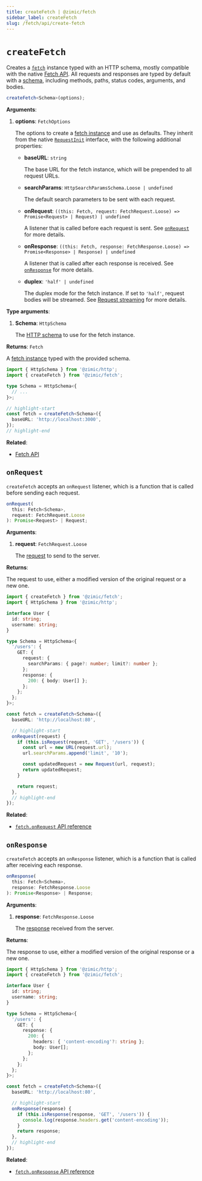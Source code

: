 ```yaml
---
title: createFetch | @zimic/fetch
sidebar_label: createFetch
slug: /fetch/api/create-fetch
---
```


# `createFetch`

Creates a [`fetch`](/docs/zimic-fetch/api/2-fetch.md) instance typed with an HTTP schema, mostly compatible with the
native [Fetch API](https://developer.mozilla.org/docs/Web/API/Fetch_API). All requests and responses are typed by
default with a [schema](/docs/zimic-http/guides/1-schemas.md), including methods, paths, status codes, arguments, and
bodies.

```ts
createFetch<Schema>(options);
```

**Arguments**:

1. **options**: `FetchOptions`

   The options to create a [fetch instance](/docs/zimic-fetch/api/2-fetch.md) and use as defaults. They inherit from the
   native [`RequestInit`](https://developer.mozilla.org/docs/Web/API/RequestInit) interface, with the following
   additional properties:
   - **baseURL**: `string`

     The base URL for the fetch instance, which will be prepended to all request URLs.

   - **searchParams**: `HttpSearchParamsSchema.Loose | undefined`

     The default search parameters to be sent with each request.

   - **onRequest**: `((this: Fetch, request: FetchRequest.Loose) => Promise<Request> | Request) | undefined`

     A listener that is called before each request is sent. See [`onRequest`](#onrequest) for more details.

   - **onResponse**: `((this: Fetch, response: FetchResponse.Loose) => Promise<Response> | Response) | undefined`

     A listener that is called after each response is received. See [`onResponse`](#onresponse) for more details.

   - **duplex**: `'half' | undefined`

     The duplex mode for the fetch instance. If set to `'half'`, request bodies will be streamed. See
     [Request streaming](/docs/zimic-fetch/guides/4-bodies.md#request-streaming) for more details.

**Type arguments**:

1. **Schema**: `HttpSchema`

   The [HTTP schema](/docs/zimic-http/guides/1-schemas.md) to use for the fetch instance.

**Returns**: `Fetch`

A [fetch instance](/docs/zimic-fetch/api/2-fetch.md) typed with the provided schema.

```ts
import { HttpSchema } from '@zimic/http';
import { createFetch } from '@zimic/fetch';

type Schema = HttpSchema<{
  // ...
}>;

// highlight-start
const fetch = createFetch<Schema>({
  baseURL: 'http://localhost:3000',
});
// highlight-end
```

**Related**:

- [Fetch API](https://developer.mozilla.org/docs/Web/API/Fetch_API)

## `onRequest`

`createFetch` accepts an `onRequest` listener, which is a function that is called before sending each request.

```ts
onRequest(
  this: Fetch<Schema>,
  request: FetchRequest.Loose
): Promise<Request> | Request;
```

**Arguments**:

1. **request**: `FetchRequest.Loose`

   The [request](/docs/zimic-fetch/api/3-fetch-request.md) to send to the server.

**Returns**:

The request to use, either a modified version of the original request or a new one.

```ts
import { createFetch } from '@zimic/fetch';
import { HttpSchema } from '@zimic/http';

interface User {
  id: string;
  username: string;
}

type Schema = HttpSchema<{
  '/users': {
    GET: {
      request: {
        searchParams: { page?: number; limit?: number };
      };
      response: {
        200: { body: User[] };
      };
    };
  };
}>;

const fetch = createFetch<Schema>({
  baseURL: 'http://localhost:80',

  // highlight-start
  onRequest(request) {
    if (this.isRequest(request, 'GET', '/users')) {
      const url = new URL(request.url);
      url.searchParams.append('limit', '10');

      const updatedRequest = new Request(url, request);
      return updatedRequest;
    }

    return request;
  },
  // highlight-end
});
```

**Related**:

- [`fetch.onRequest` API reference](/docs/zimic-fetch/api/2-fetch.md#fetchonrequest)

## `onResponse`

`createFetch` accepts an `onResponse` listener, which is a function that is called after receiving each response.

```ts
onResponse(
  this: Fetch<Schema>,
  response: FetchResponse.Loose
): Promise<Response> | Response;
```

**Arguments**:

1. **response**: `FetchResponse.Loose`

   The [response](/docs/zimic-fetch/api/4-fetch-response.md) received from the server.

**Returns**:

The response to use, either a modified version of the original response or a new one.

```ts
import { HttpSchema } from '@zimic/http';
import { createFetch } from '@zimic/fetch';

interface User {
  id: string;
  username: string;
}

type Schema = HttpSchema<{
  '/users': {
    GET: {
      response: {
        200: {
          headers: { 'content-encoding'?: string };
          body: User[];
        };
      };
    };
  };
}>;

const fetch = createFetch<Schema>({
  baseURL: 'http://localhost:80',

  // highlight-start
  onResponse(response) {
    if (this.isResponse(response, 'GET', '/users')) {
      console.log(response.headers.get('content-encoding'));
    }
    return response;
  },
  // highlight-end
});
```

**Related**:

- [`fetch.onResponse` API reference](/docs/zimic-fetch/api/2-fetch.md#fetchonresponse)
